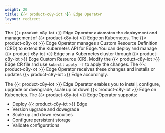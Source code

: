 ```yaml
---
weight: 20
title: {{< product-c8y-iot >}} Edge Operator
layout: redirect
---
```


The {{< product-c8y-iot >}} Edge Operator automates the deployment and management of {{< product-c8y-iot >}} Edge on Kubernetes. The {{< product-c8y-iot >}} Edge Operator manages a Custom Resource Definition (CRD) to extend the Kubernetes API for Edge. You can deploy and manage {{< product-c8y-iot >}} Edge on a Kubernetes cluster through {{< product-c8y-iot >}} Edge Custom Resource (CR). Modify the {{< product-c8y-iot >}} Edge CR file and use `kubectl apply -f` to apply the changes. The {{< product-c8y-iot >}} Edge Operator receives these changes and installs or updates {{< product-c8y-iot >}} Edge accordingly.

The {{< product-c8y-iot >}} Edge Operator enables you to install, configure, upgrade or downgrade, scale up or down {{< product-c8y-iot >}} Edge on Kubenetes. The {{< product-c8y-iot >}} Edge Operator supports:
- Deploy {{< product-c8y-iot >}} Edge
- Version upgrade and downgrade
- Scale up and down resources
- Configure persistent storage
- Validate configurations
